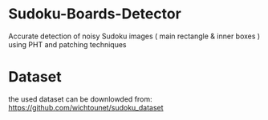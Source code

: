 # Sudoku-Boards-Detector
Accurate detection of noisy Sudoku images ( main rectangle &amp; inner boxes ) using PHT and patching techniques 
# Dataset
the used dataset can be downlowded from: https://github.com/wichtounet/sudoku_dataset
